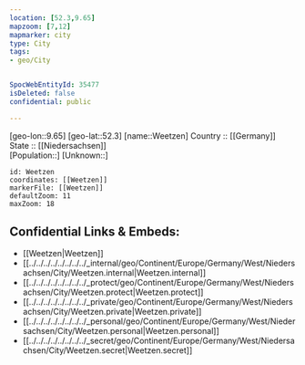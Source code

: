 ```yaml
---
location: [52.3,9.65] 
mapzoom: [7,12] 
mapmarker: city 
type: City
tags:
- geo/City


SpocWebEntityId: 35477
isDeleted: false
confidential: public

---
```

[geo-lon::9.65] 
[geo-lat::52.3] 
[name::Weetzen] 
Country :: [[Germany]]  
State :: [[Niedersachsen]]  
[Population::] 
[Unknown::] 


```leaflet
id: Weetzen
coordinates: [[Weetzen]] 
markerFile: [[Weetzen]] 
defaultZoom: 11 
maxZoom: 18
```


## Confidential Links & Embeds: 
- [[Weetzen|Weetzen]]  
- [[../../../../../../../../_internal/geo/Continent/Europe/Germany/West/Niedersachsen/City/Weetzen.internal|Weetzen.internal]] 
- [[../../../../../../../../_protect/geo/Continent/Europe/Germany/West/Niedersachsen/City/Weetzen.protect|Weetzen.protect]] 
- [[../../../../../../../../_private/geo/Continent/Europe/Germany/West/Niedersachsen/City/Weetzen.private|Weetzen.private]] 
- [[../../../../../../../../_personal/geo/Continent/Europe/Germany/West/Niedersachsen/City/Weetzen.personal|Weetzen.personal]] 
- [[../../../../../../../../_secret/geo/Continent/Europe/Germany/West/Niedersachsen/City/Weetzen.secret|Weetzen.secret]] 
